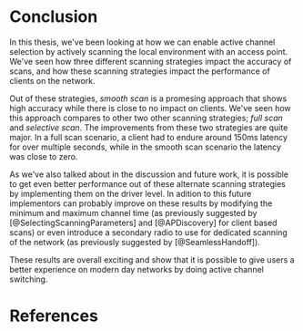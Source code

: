 Conclusion
==========

<!--
 * Smooth Scan seems like a good idea
 
 * Talk about the impact of length of scans (impact and accuracy)
 
 * The amount of times to scan might not be that important if we wish to find the
   top amount of access points.
-->


In this thesis, we've been looking at how we can enable active channel selection
by actively scanning the local environment with an access point. We've seen how
three different scanning strategies impact the accuracy of scans, and how these
scanning strategies impact the performance of clients on the network.

Out of these strategies, *smooth scan* is a promesing approach that shows high
accuracy while there is close to no impact on clients. We've seen how this 
approach compares to other two other scanning strategies; *full scan* and 
*selective scan*. The improvements from these two strategies are quite major.
In a full scan scenario, a client had to endure around 150ms latency for over
multiple seconds, while in the smooth scan scenario the latency was close to zero.

As we've also talked about in the discussion and future work, it is possible to 
get even better performance out of these alternate scanning strategies by 
implementing them on the driver level. In adition to this future implementors
can probably improve on these results by modifying the minimum and maximum
channel time (as previously suggested by [@SelectingScanningParameters] and
[@APDiscovery] for client based scans) or even introduce a secondary radio to
use for dedicated scanning of the network (as previously suggested by
[@SeamlessHandoff]).

These results are overall exciting and show that it is possible to give users a
better experience on modern day networks by doing active channel switching.

 


References
==========